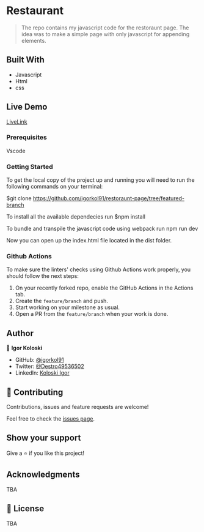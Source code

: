 # Restaurant

> The repo contains my javascript code for the restoraunt page. 
> The idea was to make a simple page with only javascript for appending elements.

## Built With

- Javascript
- Html
- css  

## Live Demo

[LiveLink](https://stoic-ramanujan-9dbef3.netlify.app/)


### Prerequisites

Vscode

### Getting Started

To get the local copy of the project up and running you will need to run the following commands on your terminal:

$git clone https://github.com/igorkol91/restoraunt-page/tree/featured-branch

To install all the available dependecies run $npm install

To bundle and transpile the javascript code using webpack run npm run dev

Now you can open up the index.html file located in the dist folder.

### Github Actions

To make sure the linters' checks using Github Actions work properly, you should follow the next steps:

1. On your recently forked repo, enable the GitHub Actions in the Actions tab.
2. Create the `feature/branch` and push.
3. Start working on your milestone as usual.
4. Open a PR from the `feature/branch` when your work is done.


## Author

👤 **Igor Koloski**

- GitHub: [@igorkol91](https://github.com/igorkol91)
- Twitter: [@Destro49536502](https://twitter.com/Destro49536502)
- LinkedIn: [Koloski Igor](https://www.linkedin.com/in/igor-koloski-a754aa208/)

## 🤝 Contributing

Contributions, issues and feature requests are welcome!

Feel free to check the [issues page](https://github.com/igorkol91/restauraunt-page/issues/).

## Show your support

Give a ⭐️ if you like this project!

## Acknowledgments

TBA

## 📝 License

TBA

